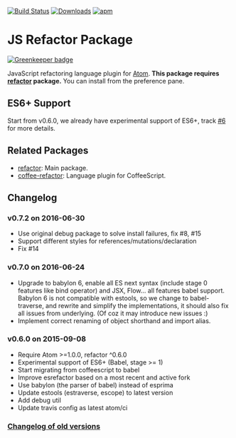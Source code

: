 [![Build Status](https://travis-ci.org/hax/js-refactor.svg?branch=master)](https://travis-ci.org/hax/js-refactor)
[![Downloads](https://img.shields.io/apm/dm/js-refactor.svg)](https://atom.io/packages/js-refactor)
[![apm](https://img.shields.io/apm/v/js-refactor.svg)](https://atom.io/packages/js-refactor)

# JS Refactor Package

[![Greenkeeper badge](https://badges.greenkeeper.io/hax/js-refactor.svg)](https://greenkeeper.io/)

JavaScript refactoring language plugin for [Atom](https://atom.io/).
**This package requires [refactor](https://atom.io/packages/refactor) package.**
You can install from the preference pane.


## ES6+ Support

Start from v0.6.0, we already have experimental support of ES6+,
track [#6](https://github.com/hax/js-refactor/issues/6) for more details.


## Related Packages

* [refactor](https://atom.io/packages/refactor): Main package.
* [coffee-refactor](https://atom.io/packages/coffee-refactor): Language plugin for CoffeeScript.


## Changelog

### v0.7.2 on 2016-06-30
*	Use original debug package to solve install failures, fix #8, #15
* Support different styles for references/mutations/declaration
* Fix #14

### v0.7.0 on 2016-06-24
*	Upgrade to babylon 6, enable all ES next syntax (include stage 0 features like
	bind operator) and JSX, Flow... all features babel support.
	Babylon 6 is not compatible with estools, so we change to babel-traverse,
	and rewrite and simplify the implementations, it should also fix all issues
	from underlying. (Of coz it may introduce new issues :)
* Implement correct renaming of object shorthand and import alias.

### v0.6.0 on 2015-09-08

* Require Atom >=1.0.0, refactor ^0.6.0
* Experimental support of ES6+ (Babel, stage >= 1)
* Start migrating from coffeescript to babel
* Improve esrefactor based on a most recent and active fork
* Use babylon (the parser of babel) instead of esprima
* Update estools (estraverse, escope) to latest version
* Add debug util
* Update travis config as latest atom/ci

### [Changelog of old versions](CHANGELOG.md)
